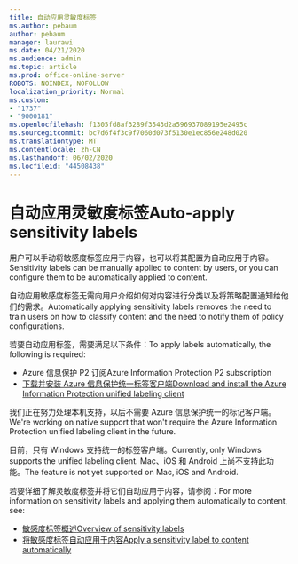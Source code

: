 ```yaml
---
title: 自动应用灵敏度标签
ms.author: pebaum
author: pebaum
manager: laurawi
ms.date: 04/21/2020
ms.audience: admin
ms.topic: article
ms.prod: office-online-server
ROBOTS: NOINDEX, NOFOLLOW
localization_priority: Normal
ms.custom:
- "1737"
- "9000181"
ms.openlocfilehash: f1305fd8af3289f3543d2a596937089195e2495c
ms.sourcegitcommit: bc7d6f4f3c9f7060d073f5130e1ec856e248d020
ms.translationtype: MT
ms.contentlocale: zh-CN
ms.lasthandoff: 06/02/2020
ms.locfileid: "44508438"
---
```

# <a name="auto-apply-sensitivity-labels"></a><span data-ttu-id="b8b9f-102">自动应用灵敏度标签</span><span class="sxs-lookup"><span data-stu-id="b8b9f-102">Auto-apply sensitivity labels</span></span>

<span data-ttu-id="b8b9f-103">用户可以手动将敏感度标签应用于内容，也可以将其配置为自动应用于内容。</span><span class="sxs-lookup"><span data-stu-id="b8b9f-103">Sensitivity labels can be manually applied to content by users, or you can configure them to be automatically applied to content.</span></span>

<span data-ttu-id="b8b9f-104">自动应用敏感度标签无需向用户介绍如何对内容进行分类以及将策略配置通知给他们的需求。</span><span class="sxs-lookup"><span data-stu-id="b8b9f-104">Automatically applying sensitivity labels removes the need to train users on how to classify content and the need to notify them of policy configurations.</span></span>

<span data-ttu-id="b8b9f-105">若要自动应用标签，需要满足以下条件：</span><span class="sxs-lookup"><span data-stu-id="b8b9f-105">To apply labels automatically, the following is required:</span></span>

- <span data-ttu-id="b8b9f-106">Azure 信息保护 P2 订阅</span><span class="sxs-lookup"><span data-stu-id="b8b9f-106">Azure Information Protection P2 subscription</span></span>
- [<span data-ttu-id="b8b9f-107">下载并安装 Azure 信息保护统一标签客户端</span><span class="sxs-lookup"><span data-stu-id="b8b9f-107">Download and install the Azure Information Protection unified labeling client</span></span>](https://docs.microsoft.com/azure/information-protection/rms-client/install-unifiedlabelingclient-app)

<span data-ttu-id="b8b9f-108">我们正在努力处理本机支持，以后不需要 Azure 信息保护统一的标记客户端。</span><span class="sxs-lookup"><span data-stu-id="b8b9f-108">We're working on native support that won't require the Azure Information Protection unified labeling client in the future.</span></span>

<span data-ttu-id="b8b9f-109">目前，只有 Windows 支持统一的标签客户端。</span><span class="sxs-lookup"><span data-stu-id="b8b9f-109">Currently, only Windows supports the unified labeling client.</span></span>  <span data-ttu-id="b8b9f-110">Mac、iOS 和 Android 上尚不支持此功能。</span><span class="sxs-lookup"><span data-stu-id="b8b9f-110">The feature is not yet supported on Mac, iOS and Android.</span></span>

<span data-ttu-id="b8b9f-111">若要详细了解灵敏度标签并将它们自动应用于内容，请参阅：</span><span class="sxs-lookup"><span data-stu-id="b8b9f-111">For more information on sensitivity labels and applying them automatically to content,  see:</span></span>

- [<span data-ttu-id="b8b9f-112">敏感度标签概述</span><span class="sxs-lookup"><span data-stu-id="b8b9f-112">Overview of sensitivity labels</span></span>](https://docs.microsoft.com/microsoft-365/compliance/sensitivity-labels)
- [<span data-ttu-id="b8b9f-113">将敏感度标签自动应用于内容</span><span class="sxs-lookup"><span data-stu-id="b8b9f-113">Apply a sensitivity label to content automatically</span></span>](https://docs.microsoft.com/office365/securitycompliance/apply_sensitivity_label_automatically)